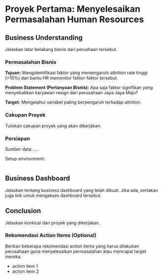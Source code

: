 # Proyek Pertama: Menyelesaikan Permasalahan Human Resources

## Business Understanding

Jelaskan latar belakang bisnis dari perushaan tersebut.

### Permasalahan Bisnis

**Tujuan:** Mengidentifikasi faktor yang memengaruhi attrition rate tinggi (>10%) dan bantu HR memonitor faktor-faktor tersebut.

**Problem Statement (Pertanyaan Bisnis):** Apa saja faktor signifikan yang menyebabkan karyawan resign dari perusahaan Jaya Jaya Maju?

**Target:** Mengetahui variabel paling berpengaruh terhadap attrition.

### Cakupan Proyek

Tuliskan cakupan proyek yang akan dikerjakan.

### Persiapan

Sumber data: ....

Setup environment:

```

```

## Business Dashboard

Jelaskan tentang business dashboard yang telah dibuat. Jika ada, sertakan juga link untuk mengakses dashboard tersebut.

## Conclusion

Jelaskan konklusi dari proyek yang dikerjakan.

### Rekomendasi Action Items (Optional)

Berikan beberapa rekomendasi action items yang harus dilakukan perusahaan guna menyelesaikan permasalahan atau mencapai target mereka.

- action item 1
- action item 2
